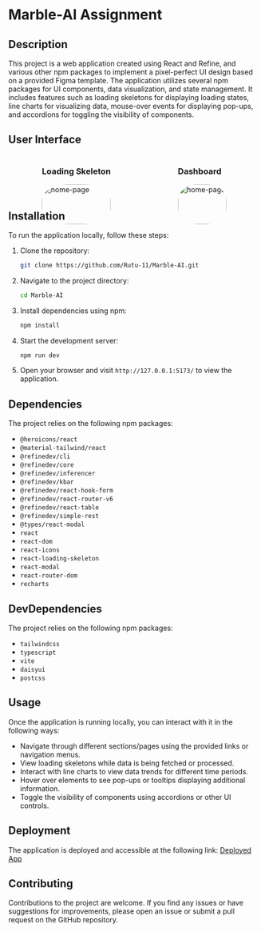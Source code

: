 # Marble-AI Assignment

## Description

This project is a web application created using React and Refine, and various other npm packages to implement a pixel-perfect UI design based on a provided Figma template. The application utilizes several npm packages for UI components, data visualization, and state management. It includes features such as loading skeletons for displaying loading states, line charts for visualizing data, mouse-over events for displaying pop-ups, and accordions for toggling the visibility of components.


## User Interface

<div style="display: flex; justify-content: space-around;">
  <div>
    <h3>Loading Skeleton</h3>
    <img src="https://drive.google.com/uc?id=1k1Eb77ooE_qqbxmU3pPNtejH-mbY90kj" alt="home-page" style="border-radius: 40%; width: 100%; marginBottom:5px" />
  </div>
  <div>
<h3>Dashboard</h3>
    <img src="https://drive.google.com/uc?id=1Ud9NuBlqGIeS_yzqp7y--kP9Lm7c6b-Y" alt="home-page" style="border-radius: 40%; width: 100%;" />
  </div>
</div>


## Installation

To run the application locally, follow these steps:

1. Clone the repository:
   ```bash
   git clone https://github.com/Rutu-11/Marble-AI.git
   ```

2. Navigate to the project directory:
   ```bash
   cd Marble-AI
   ```

3. Install dependencies using npm:
   ```bash
   npm install
   ```

4. Start the development server:
   ```bash
   npm run dev
   ```

5. Open your browser and visit `http://127.0.0.1:5173/` to view the application.

## Dependencies

The project relies on the following npm packages:

- `@heroicons/react`
- `@material-tailwind/react`
- `@refinedev/cli`
- `@refinedev/core`
- `@refinedev/inferencer`
- `@refinedev/kbar`
- `@refinedev/react-hook-form`
- `@refinedev/react-router-v6`
- `@refinedev/react-table`
- `@refinedev/simple-rest`
- `@types/react-modal`
- `react`
- `react-dom`
- `react-icons`
- `react-loading-skeleton`
- `react-modal`
- `react-router-dom`
- `recharts`


## DevDependencies

The project relies on the following npm packages:

- `tailwindcss`
- `typescript`
- `vite`
- `daisyui`
- `postcss`



## Usage

Once the application is running locally, you can interact with it in the following ways:

- Navigate through different sections/pages using the provided links or navigation menus.
- View loading skeletons while data is being fetched or processed.
- Interact with line charts to view data trends for different time periods.
- Hover over elements to see pop-ups or tooltips displaying additional information.
- Toggle the visibility of components using accordions or other UI controls.

## Deployment

The application is deployed and accessible at the following link: [Deployed App](https://refine-amber.vercel.app/)

## Contributing

Contributions to the project are welcome. If you find any issues or have suggestions for improvements, please open an issue or submit a pull request on the GitHub repository.

